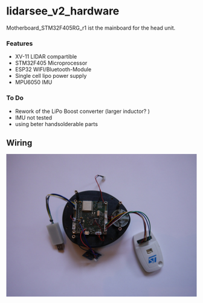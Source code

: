 # lidarsee_v2_hardware

Motherboard_STM32F405RG_r1 ist the mainboard for the head unit. 
### Features
* XV-11 LIDAR compartible
* STM32F405 Microprocessor
* ESP32 WIFI/Bluetooth-Module
* Single cell lipo power supply
* MPU6050 IMU

### To Do
* Rework of the LiPo Boost converter (larger inductor? )
* IMU not tested
* using beter handsolderable parts 

## Wiring
![assemblyMainbaord](../docs/images/MotherboardImage.jpg)